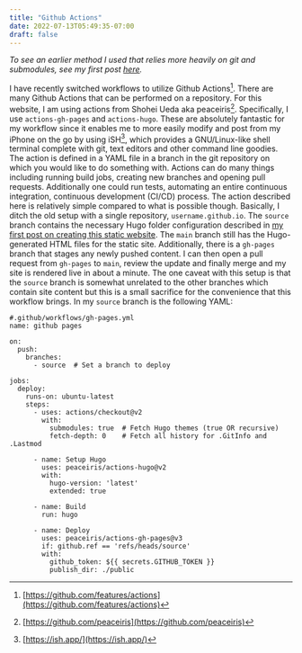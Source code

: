 ```yaml
---
title: "Github Actions"
date: 2022-07-13T05:49:35-07:00
draft: false
---
```

*To see an earlier method I used that relies more heavily on git and submodules, see my first post [here](/this-static-website/).*

I have recently switched workflows to utilize Github Actions[^1].
There are many Github Actions that can be performed on a repository.
For this website, I am using actions from Shohei Ueda aka peaceiris[^2].
Specifically, I use ``actions-gh-pages`` and ``actions-hugo``.
These are absolutely fantastic for my workflow since it enables me to more easily modify and post from my iPhone on the go by using iSH[^3], which provides a GNU/Linux-like shell terminal complete with git, text editors and other command line goodies.
The action is defined in a YAML file in a branch in the git repository on which you would like to do something with.
Actions can do many things including running build jobs, creating new branches and opening pull requests.
Additionally one could run tests, automating an entire continuous integration, continuous development (CI/CD) process.
The action described here is relatively simple compared to what is possible though.
Basically, I ditch the old setup with a single repository, ``username.github.io``.
The ``source`` branch contains the necessary Hugo folder configuration described in [my first post on creating this static website](/this-static-website/).
The ``main`` branch still has the Hugo-generated HTML files for the static site.
Additionally, there is a ``gh-pages`` branch that stages any newly pushed content.
I can then open a pull request from ``gh-pages`` to ``main``, review the update and finally merge and my site is rendered live in about a minute.
The one caveat with this setup is that the ``source`` branch is somewhat unrelated to the other branches which contain site content but this is a small sacrifice for the convenience that this workflow brings.
In my ``source`` branch is the following YAML:

    #.github/workflows/gh-pages.yml
    name: github pages

    on:
      push:
        branches:
          - source  # Set a branch to deploy

    jobs:
      deploy:
        runs-on: ubuntu-latest
        steps:
          - uses: actions/checkout@v2
            with:
              submodules: true  # Fetch Hugo themes (true OR recursive)
              fetch-depth: 0    # Fetch all history for .GitInfo and .Lastmod

          - name: Setup Hugo
            uses: peaceiris/actions-hugo@v2
            with:
              hugo-version: 'latest'
              extended: true

          - name: Build
            run: hugo

          - name: Deploy
            uses: peaceiris/actions-gh-pages@v3
            if: github.ref == 'refs/heads/source'
            with:
              github_token: ${{ secrets.GITHUB_TOKEN }}
              publish_dir: ./public


[^1]: [https://github.com/features/actions](https://github.com/features/actions)
[^2]: [https://github.com/peaceiris](https://github.com/peaceiris)
[^3]: [https://ish.app/](https://ish.app/)
